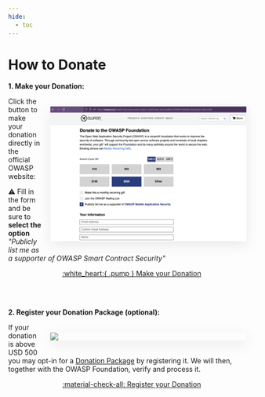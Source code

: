 ```yaml
---
hide:
  - toc
---
```


# How to Donate

**1. Make your Donation:**

<img src="../../assets/donations/owasp_donation_form.png" align="right" style="margin: 1.3em; box-shadow: rgba(149, 157, 165, 0.2) 0px 8px 24px;" width="400px" />

Click the button to make your donation directly in the official OWASP website:

:warning: Fill in the form and be sure to **select the option** _"Publicly list me as a supporter of OWASP Smart Contract Security"_

<center>
<a href="https://owasp.org/donate/?reponame=owasp-scs&title=OWASP+Smart+Contract+Security" class="md-button md-button--primary" style="margin: 5px;">:white_heart:{ .pump } Make your Donation</a>
</center>

<br><br>

**2. Register your Donation Package (optional):**

<img src="../../assets/donations/scstg_donation_form.png" align="right"  style="margin: 1.3em; box-shadow: rgba(149, 157, 165, 0.2) 0px 8px 24px;" width="400px" />

If your donation is above USD 500 you may opt-in for a [Donation Package](packages.md) by registering it. We will then, together with the OWASP Foundation, verify and process it.

<center>
<a href="https://github.com/OWASP/owasp-scs/issues/new?assignees=warlordsam07&labels=org%2Cdonation&template=make-donation.yml&title=%F0%9F%92%B2%F0%9F%8E%89+New+Donation" class="md-button md-button--primary" style="margin: 5px;">:material-check-all: Register your Donation</a>
</center>

<br><br><br>
